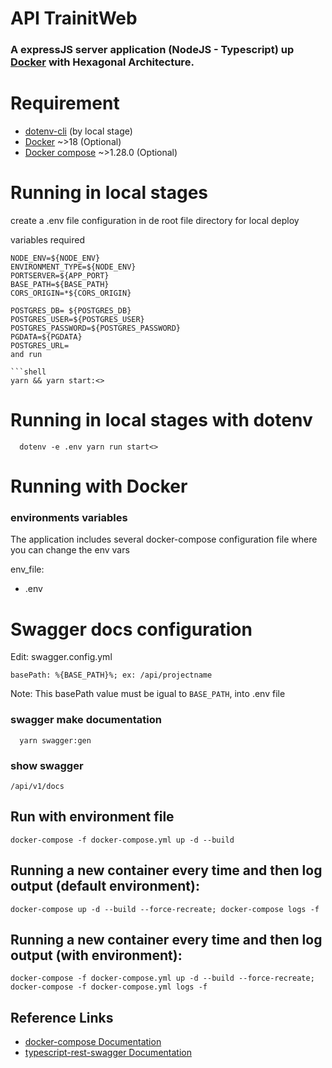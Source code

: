 # API TrainitWeb
### A expressJS server application (NodeJS - Typescript) up [Docker](https://docker.com/) with Hexagonal Architecture.

# Requirement
-  [dotenv-cli](https://www.npmjs.com/package/dotenv-cli) (by local stage)
-  [Docker](https://www.docker.com/) ~>18 (Optional)
-  [Docker compose](https://docs.docker.com/compose/) ~>1.28.0 (Optional)

# Running in local stages

create a .env file configuration in de root file directory for local deploy

variables required

```dotenv
NODE_ENV=${NODE_ENV}
ENVIRONMENT_TYPE=${NODE_ENV}
PORTSERVER=${APP_PORT}
BASE_PATH=${BASE_PATH}
CORS_ORIGIN=*${CORS_ORIGIN}

POSTGRES_DB= ${POSTGRES_DB}
POSTGRES_USER=${POSTGRES_USER}
POSTGRES_PASSWORD=${POSTGRES_PASSWORD}
PGDATA=${PGDATA}
POSTGRES_URL=
and run

```shell
yarn && yarn start:<>
```

# Running in local stages with dotenv

```dotenv
  dotenv -e .env yarn run start<>
```

# Running with Docker

### environments variables

The application includes several docker-compose configuration file where you can change the env vars

env_file:
  - .env

# Swagger docs configuration

Edit: swagger.config.yml

```swagger
basePath: %{BASE_PATH}%; ex: /api/projectname
```

Note: This basePath value must be igual to ```BASE_PATH```, into .env file

### swagger make documentation

```shelll
  yarn swagger:gen
```

### show swagger
```note
/api/v1/docs
```

## Run with environment file

```shell
docker-compose -f docker-compose.yml up -d --build
```

## Running a new container every time and then log output (default environment):

```shell
docker-compose up -d --build --force-recreate; docker-compose logs -f
```

## Running a new container every time and then log output (with environment):

```shell
docker-compose -f docker-compose.yml up -d --build --force-recreate; docker-compose -f docker-compose.yml logs -f
```

## Reference Links

+ [docker-compose Documentation](https://docs.docker.com/compose/)
+ [typescript-rest-swagger Documentation](https://github.com/thiagobustamante/typescript-rest-swagger)
